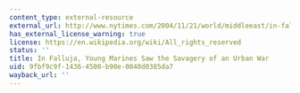 ```yaml
---
content_type: external-resource
external_url: http://www.nytimes.com/2004/11/21/world/middleeast/in-falluja-young-marines-saw-the-savagery-of-an-urban-war.html?_r=0
has_external_license_warning: true
license: https://en.wikipedia.org/wiki/All_rights_reserved
status: ''
title: In Falluja, Young Marines Saw the Savagery of an Urban War
uid: 9fbf9c9f-1436-4500-b90e-0040d0385da7
wayback_url: ''
---
```

